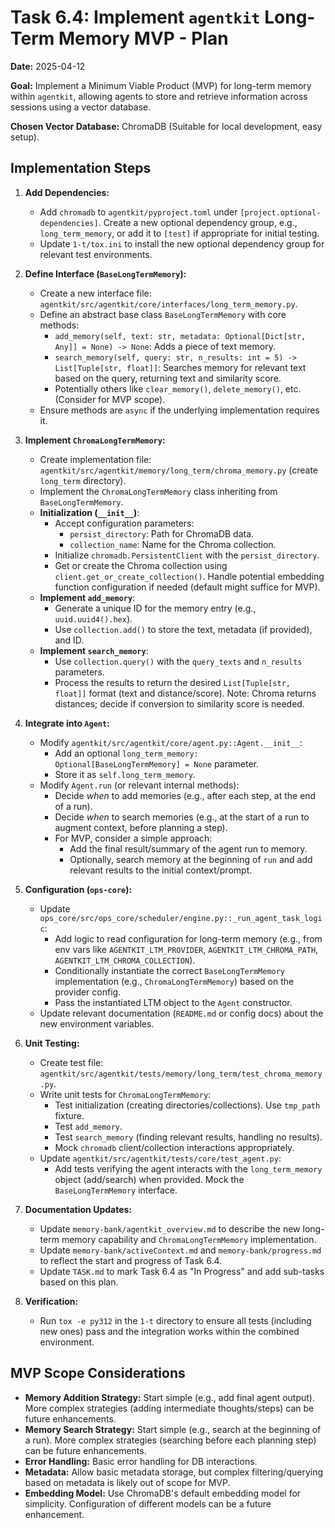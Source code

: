 # Task 6.4: Implement `agentkit` Long-Term Memory MVP - Plan

**Date:** 2025-04-12

**Goal:** Implement a Minimum Viable Product (MVP) for long-term memory within `agentkit`, allowing agents to store and retrieve information across sessions using a vector database.

**Chosen Vector Database:** ChromaDB (Suitable for local development, easy setup).

## Implementation Steps

1.  **Add Dependencies:**
    *   Add `chromadb` to `agentkit/pyproject.toml` under `[project.optional-dependencies]`. Create a new optional dependency group, e.g., `long_term_memory`, or add it to `[test]` if appropriate for initial testing.
    *   Update `1-t/tox.ini` to install the new optional dependency group for relevant test environments.

2.  **Define Interface (`BaseLongTermMemory`):**
    *   Create a new interface file: `agentkit/src/agentkit/core/interfaces/long_term_memory.py`.
    *   Define an abstract base class `BaseLongTermMemory` with core methods:
        *   `add_memory(self, text: str, metadata: Optional[Dict[str, Any]] = None) -> None`: Adds a piece of text memory.
        *   `search_memory(self, query: str, n_results: int = 5) -> List[Tuple[str, float]]`: Searches memory for relevant text based on the query, returning text and similarity score.
        *   Potentially others like `clear_memory()`, `delete_memory()`, etc. (Consider for MVP scope).
    *   Ensure methods are `async` if the underlying implementation requires it.

3.  **Implement `ChromaLongTermMemory`:**
    *   Create implementation file: `agentkit/src/agentkit/memory/long_term/chroma_memory.py` (create `long_term` directory).
    *   Implement the `ChromaLongTermMemory` class inheriting from `BaseLongTermMemory`.
    *   **Initialization (`__init__`)**:
        *   Accept configuration parameters:
            *   `persist_directory`: Path for ChromaDB data.
            *   `collection_name`: Name for the Chroma collection.
        *   Initialize `chromadb.PersistentClient` with the `persist_directory`.
        *   Get or create the Chroma collection using `client.get_or_create_collection()`. Handle potential embedding function configuration if needed (default might suffice for MVP).
    *   **Implement `add_memory`**:
        *   Generate a unique ID for the memory entry (e.g., `uuid.uuid4().hex`).
        *   Use `collection.add()` to store the text, metadata (if provided), and ID.
    *   **Implement `search_memory`**:
        *   Use `collection.query()` with the `query_texts` and `n_results` parameters.
        *   Process the results to return the desired `List[Tuple[str, float]]` format (text and distance/score). Note: Chroma returns distances; decide if conversion to similarity score is needed.

4.  **Integrate into `Agent`:**
    *   Modify `agentkit/src/agentkit/core/agent.py::Agent.__init__`:
        *   Add an optional `long_term_memory: Optional[BaseLongTermMemory] = None` parameter.
        *   Store it as `self.long_term_memory`.
    *   Modify `Agent.run` (or relevant internal methods):
        *   Decide *when* to add memories (e.g., after each step, at the end of a run).
        *   Decide *when* to search memories (e.g., at the start of a run to augment context, before planning a step).
        *   For MVP, consider a simple approach:
            *   Add the final result/summary of the agent run to memory.
            *   Optionally, search memory at the beginning of `run` and add relevant results to the initial context/prompt.

5.  **Configuration (`ops-core`):**
    *   Update `ops_core/src/ops_core/scheduler/engine.py::_run_agent_task_logic`:
        *   Add logic to read configuration for long-term memory (e.g., from env vars like `AGENTKIT_LTM_PROVIDER`, `AGENTKIT_LTM_CHROMA_PATH`, `AGENTKIT_LTM_CHROMA_COLLECTION`).
        *   Conditionally instantiate the correct `BaseLongTermMemory` implementation (e.g., `ChromaLongTermMemory`) based on the provider config.
        *   Pass the instantiated LTM object to the `Agent` constructor.
    *   Update relevant documentation (`README.md` or config docs) about the new environment variables.

6.  **Unit Testing:**
    *   Create test file: `agentkit/src/agentkit/tests/memory/long_term/test_chroma_memory.py`.
    *   Write unit tests for `ChromaLongTermMemory`:
        *   Test initialization (creating directories/collections). Use `tmp_path` fixture.
        *   Test `add_memory`.
        *   Test `search_memory` (finding relevant results, handling no results).
        *   Mock `chromadb` client/collection interactions appropriately.
    *   Update `agentkit/src/agentkit/tests/core/test_agent.py`:
        *   Add tests verifying the agent interacts with the `long_term_memory` object (add/search) when provided. Mock the `BaseLongTermMemory` interface.

7.  **Documentation Updates:**
    *   Update `memory-bank/agentkit_overview.md` to describe the new long-term memory capability and `ChromaLongTermMemory` implementation.
    *   Update `memory-bank/activeContext.md` and `memory-bank/progress.md` to reflect the start and progress of Task 6.4.
    *   Update `TASK.md` to mark Task 6.4 as "In Progress" and add sub-tasks based on this plan.

8.  **Verification:**
    *   Run `tox -e py312` in the `1-t` directory to ensure all tests (including new ones) pass and the integration works within the combined environment.

## MVP Scope Considerations

-   **Memory Addition Strategy:** Start simple (e.g., add final agent output). More complex strategies (adding intermediate thoughts/steps) can be future enhancements.
-   **Memory Search Strategy:** Start simple (e.g., search at the beginning of a run). More complex strategies (searching before each planning step) can be future enhancements.
-   **Error Handling:** Basic error handling for DB interactions.
-   **Metadata:** Allow basic metadata storage, but complex filtering/querying based on metadata is likely out of scope for MVP.
-   **Embedding Model:** Use ChromaDB's default embedding model for simplicity. Configuration of different models can be a future enhancement.
